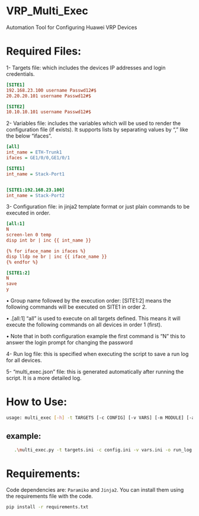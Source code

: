 # VRP_Multi_Exec
Automation Tool for Configuring Huawei VRP Devices

# Required Files:
1- Targets file: which includes the devices IP addresses and login credentials.
```ini
[SITE1]
192.168.23.100 username Passwd12#$
20.20.20.101 username Passwd12#$

[SITE2]
10.10.10.101 username Passwd12#$ 
```

2- Variables file: includes the variables which will be used to render the configuration file (if exists). It supports lists by separating values by “,” like the below “ifaces”.
```ini
[all]
int_name = ETH-Trunk1
ifaces = GE1/0/0,GE1/0/1

[SITE1]
int_name = Stack-Port1


[SITE1:192.168.23.100]
int_name = Stack-Port2
```

3- Configuration file: in jinja2 template format or just plain commands to be executed in order.
```ini
[all:1]
N
screen-len 0 temp
disp int br | inc {{ int_name }}

{% for iface_name in ifaces %}
disp lldp ne br | inc {{ iface_name }}
{% endfor %}

[SITE1:2]
N
save
y
```

  • Group name followed by the execution order: [SITE1:2] means the following commands will be executed on SITE1 in order 2.
  
  • .[all:1] “all” is used to execute on all targets defined. This means it will execute the following commands on all devices in order 1 (first).
  
  • Note that in both configuration example the first command is “N” this to answer the login prompt for changing the password

4- Run log file: this is specified when executing the script to save a run log for all devices.

5- “multi_exec.json” file: this is generated automatically after running the script. It is a more detailed log.

# How to Use:
```bash
usage: multi_exec [-h] -t TARGETS [-c CONFIG] [-v VARS] [-m MODULE] [-a ARGS] [-o OUTPUT]
```
  ## example:
  ```bash
     .\multi_exec.py -t targets.ini -c config.ini -v vars.ini -o run_log
  ```

# Requirements:
Code dependencies are:
```Paramiko``` and ```Jinja2```. You can install them using the requirements file with the code.
```bash
pip install -r requirements.txt
```
